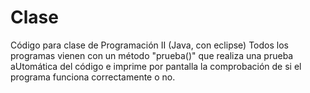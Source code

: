 # Clase
Código para clase de Programación II (Java, con eclipse)
Todos los programas vienen con un método "prueba()" que realiza una prueba aUtomática del código e imprime por pantalla la comprobación de si el programa funciona correctamente o no.
